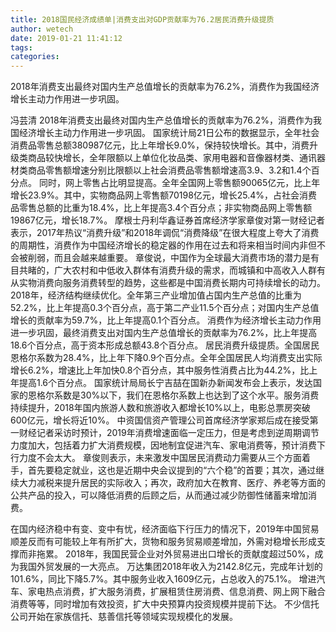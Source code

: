 ```yaml
---
title: 2018国民经济成绩单|消费支出对GDP贡献率为76.2居民消费升级提质
author: wetech
date: 2019-01-21 11:41:12
tags: 
categories: 
---
```

2018年消费支出最终对国内生产总值增长的贡献率为76.2%，消费作为我国经济增长主动力作用进一步巩固。
<!-- more -->
冯芸清
2018年消费支出最终对国内生产总值增长的贡献率为76.2%，消费作为我国经济增长主动力作用进一步巩固。
国家统计局21日公布的数据显示，全年社会消费品零售总额380987亿元，比上年增长9.0%，保持较快增长。其中，消费升级类商品较快增长，全年限额以上单位化妆品类、家用电器和音像器材类、通讯器材类商品零售额增速分别比限额以上社会消费品零售额增速高3.9、3.2和1.4个百分点。
同时，网上零售占比明显提高。全年全国网上零售额90065亿元，比上年增长23.9%。其中，实物商品网上零售额70198亿元，增长25.4%，占社会消费品零售总额的比重为18.4%，比上年提高3.4个百分点；非实物商品网上零售额19867亿元，增长18.7%。
摩根士丹利华鑫证券首席经济学家章俊对第一财经记者表示，2017年热议“消费升级”和2018年调侃“消费降级”在很大程度上夸大了消费的周期性，消费作为中国经济增长的稳定器的作用在过去和将来相当时间内非但不会被削弱，而且会越来越重要。
章俊说，中国作为全球最大消费市场的潜力是有目共睹的，广大农村和中低收入群体有消费升级的需求，而城镇和中高收入人群有从实物消费向服务消费转型的趋势，这些都是中国消费长期内可持续增长的动力。
2018年，经济结构继续优化。全年第三产业增加值占国内生产总值的比重为52.2%，比上年提高0.3个百分点，高于第二产业11.5个百分点；对国内生产总值增长的贡献率为59.7%，比上年提高0.1个百分点。
消费作为经济增长主动力作用进一步巩固，最终消费支出对国内生产总值增长的贡献率为76.2%，比上年提高18.6个百分点，高于资本形成总额43.8个百分点。
居民消费升级提质。全国居民恩格尔系数为28.4%，比上年下降0.9个百分点。全年全国居民人均消费支出实际增长6.2%，增速比上年加快0.8个百分点，其中服务性消费占比为44.2%，比上年提高1.6个百分点。
国家统计局局长宁吉喆在国新办新闻发布会上表示，发达国家的恩格尔系数是30%以下，我们在恩格尔系数上也达到了这个水平。服务消费持续提升，2018年国内旅游人数和旅游收入都增长10%以上，电影总票房突破600亿元，增长将近10%。
中资国信资产管理公司首席经济学家郑后成在接受第一财经记者采访时预计，2019年消费增速面临一定压力，但是考虑到逆周期调节力度加大，包括着力扩大消费规模，因地制宜促进汽车、家电消费等，预计消费下行力度不会太大。
章俊则表示，未来激发中国居民消费动力需要从三个方面着手，首先要稳定就业，这也是近期中央会议提到的“六个稳”的首要；其次，通过继续大力减税来提升居民的实际收入；再次，政府加大在教育、医疗、养老等方面的公共产品的投入，可以降低消费的后顾之后，从而通过减少防御性储蓄来增加消费。
 
 
在国内经济稳中有变、变中有忧，经济面临下行压力的情况下，2019年中国贸易顺差反而有可能较上年有所扩大，货物和服务贸易顺差增加，外需对稳增长形成支撑而非拖累。
2018年，我国民营企业对外贸易进出口增长的贡献度超过50%，成为我国外贸发展的一大亮点。
万达集团2018年收入为2142.8亿元，完成年计划的101.6%，同比下降5.7%。其中服务业收入1609亿元，占总收入的75.1%。
增进汽车、家电热点消费，扩大服务消费，扩展租赁住房消费、信息消费、网上网下融合消费等等，同时增加有效投资，扩大中央预算内投资规模并提前下达。
不少信托公司开始在家族信托、慈善信托等领域实现规模化的发展。
